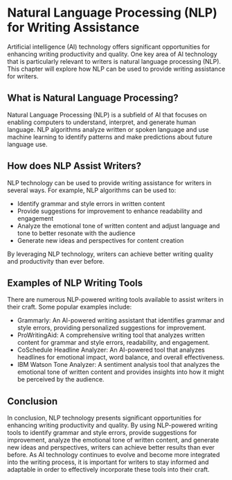 Natural Language Processing (NLP) for Writing Assistance
============================================================================================================

Artificial intelligence (AI) technology offers significant opportunities for enhancing writing productivity and quality. One key area of AI technology that is particularly relevant to writers is natural language processing (NLP). This chapter will explore how NLP can be used to provide writing assistance for writers.

What is Natural Language Processing?
------------------------------------

Natural Language Processing (NLP) is a subfield of AI that focuses on enabling computers to understand, interpret, and generate human language. NLP algorithms analyze written or spoken language and use machine learning to identify patterns and make predictions about future language use.

How does NLP Assist Writers?
----------------------------

NLP technology can be used to provide writing assistance for writers in several ways. For example, NLP algorithms can be used to:

* Identify grammar and style errors in written content
* Provide suggestions for improvement to enhance readability and engagement
* Analyze the emotional tone of written content and adjust language and tone to better resonate with the audience
* Generate new ideas and perspectives for content creation

By leveraging NLP technology, writers can achieve better writing quality and productivity than ever before.

Examples of NLP Writing Tools
-----------------------------

There are numerous NLP-powered writing tools available to assist writers in their craft. Some popular examples include:

* Grammarly: An AI-powered writing assistant that identifies grammar and style errors, providing personalized suggestions for improvement.
* ProWritingAid: A comprehensive writing tool that analyzes written content for grammar and style errors, readability, and engagement.
* CoSchedule Headline Analyzer: An AI-powered tool that analyzes headlines for emotional impact, word balance, and overall effectiveness.
* IBM Watson Tone Analyzer: A sentiment analysis tool that analyzes the emotional tone of written content and provides insights into how it might be perceived by the audience.

Conclusion
----------

In conclusion, NLP technology presents significant opportunities for enhancing writing productivity and quality. By using NLP-powered writing tools to identify grammar and style errors, provide suggestions for improvement, analyze the emotional tone of written content, and generate new ideas and perspectives, writers can achieve better results than ever before. As AI technology continues to evolve and become more integrated into the writing process, it is important for writers to stay informed and adaptable in order to effectively incorporate these tools into their craft.
